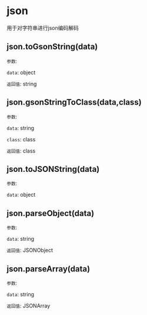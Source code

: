 # json

用于对字符串进行json编码解码

## json.toGsonString(data)

`参数`:

`data`: object

`返回值`: string

## json.gsonStringToClass(data,class)

`参数`:

`data`: string

`class`: class

`返回值`: class

## json.toJSONString(data)

`参数`:

`data`: object

## json.parseObject(data)

`参数`:

`data`: string

`返回值`: JSONObject

## json.parseArray(data)

`参数`:

`data`: string

`返回值`: JSONArray
